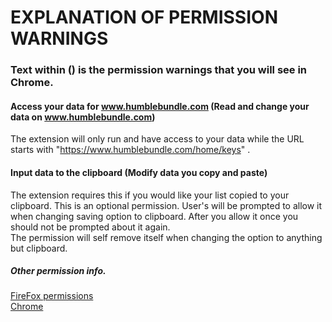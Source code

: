 # EXPLANATION OF PERMISSION WARNINGS
### Text within () is the permission warnings that you will see in Chrome.
  
#### Access your data for www.humblebundle.com    (Read and change your data on www.humblebundle.com)
  The extension will only run and have access to your data while the URL starts with  "https://www.humblebundle.com/home/keys" .
  
#### Input data to the clipboard    (Modify data you copy and paste)
  The extension requires this if you would like your list copied to your clipboard.
  This is an optional permission.  User's will be prompted to allow it when changing saving option to clipboard.
  After you allow it once you should not be prompted about it again.  
  The permission will self remove itself when changing the option to anything but clipboard.
	
##### Other permission info.
[FireFox permissions](https://support.mozilla.org/en-US/kb/permission-request-messages-firefox-extensions)  
[Chrome](https://support.google.com/chrome_webstore/answer/186213?hl=en)